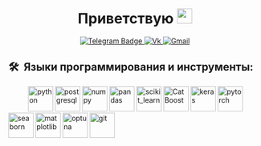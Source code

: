 
<div id="header" align="center">
    <h1>
      Приветствую
      <img src="https://media.giphy.com/media/hvRJCLFzcasrR4ia7z/giphy.gif" width="30px"/>
    </h1>
    <div id="badges">
      <a href="https://t.me/ndromanenko/">
        <img src="https://img.shields.io/badge/Telegram-blue?logo=telegram&logoColor=white" alt="Telegram Badge"/>
      </a>
      <a href="https://vk.com/ndromanenko">
        <img src="https://img.shields.io/badge/Vk-blue?logo=vkontaktem&logoColor=white" alt="Vk"/>
      </a>
      <a href="mailto:nikita@romanenko.ru">
        <img src="https://img.shields.io/badge/Gmail-red" alt="Gmail"/>
      </a>
    </div>
</div>

<h2> 🛠 &nbsp;Языки программирования и инструменты: </h2>

<p align="left">  
&nbsp &nbsp &nbsp &nbsp &nbsp <img src="https://cdn.jsdelivr.net/gh/devicons/devicon/icons/python/python-original.svg" title="Python" alt="python" width="50" height="50" />    
<img src="https://cdn.jsdelivr.net/gh/devicons/devicon/icons/postgresql/postgresql-original.svg" title="PostgreSQL" alt="postgresql" width="50" height="50" />
<img src="https://cdn.jsdelivr.net/gh/devicons/devicon/icons/numpy/numpy-original.svg" title="Numpy" alt="numpy" width="50" height="50" /> 
<img src="https://cdn.jsdelivr.net/gh/devicons/devicon/icons/pandas/pandas-original.svg" title="Pandas" alt="pandas" width="50" height="50" />
<img src="https://upload.wikimedia.org/wikipedia/commons/0/05/Scikit_learn_logo_small.svg" title="Sklearn" alt="scikit_learn" width="50" height="50"/>
<img src="https://upload.wikimedia.org/wikipedia/commons/c/cc/CatBoostLogo.png" title="CatBoost" alt="CatBoost" width="50" height="50" />
  <img src="https://upload.wikimedia.org/wikipedia/commons/thumb/a/ae/Keras_logo.svg/512px-Keras_logo.svg.png" title="Keras" alt="keras" width="50" height="50" />
<img src="https://cdn.jsdelivr.net/gh/devicons/devicon/icons/pytorch/pytorch-original.svg" alt="pytorch" title="Pytorch" width="50" height="50" />
<img src="https://upload.wikimedia.org/wikipedia/commons/thumb/8/84/Matplotlib_icon.svg/1200px-Matplotlib_icon.svg.png" title="Seaborn" alt="seaborn" width="50" height="50"/>
<img src="https://seaborn.pydata.org/_images/logo-mark-lightbg.svg" title="Matplotlib" alt="matplotlib" width="50" height="50"/>
<img src="https://avatars.githubusercontent.com/u/57251745?s=280&v=4" title="Optuna" alt="optuna" width="50" height="50"/>
<img src="https://cdn.jsdelivr.net/gh/devicons/devicon/icons/git/git-original.svg" title="Git" alt="git" width="50" height="50" />

